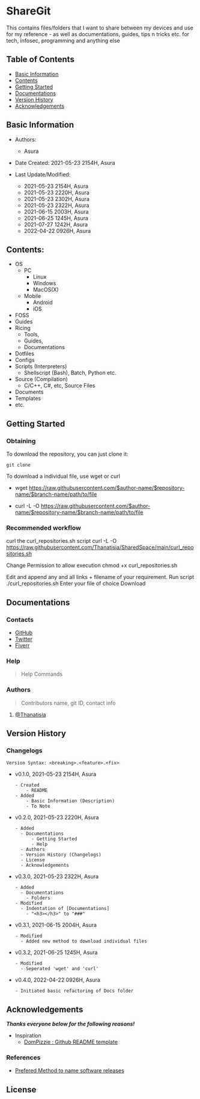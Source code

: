 # ShareGit

This contains files/folders that I want to share between my devices and use for my reference - as well as documentations, guides, tips n tricks etc. for tech, infosec, programming and anything else

## Table of Contents
- [Basic Information](#basic-information)
- [Contents](#contents)
- [Getting Started](#getting-started)
- [Documentations](#documentations)
- [Version History](#version-history)
- [Acknowledgements](#acknowledgements)

## Basic Information

- Authors: 
    - Asura

- Date Created: 2021-05-23 2154H, Asura

- Last Update/Modified:
    - 2021-05-23 2154H, Asura
    - 2021-05-23 2220H, Asura
    - 2021-05-23 2302H, Asura
    - 2021-05-23 2322H, Asura
    - 2021-06-15 2003H, Asura
    - 2021-06-25 1245H, Asura
    - 2021-07-27 1242H, Asura
    - 2022-04-22 0926H, Asura

## Contents:

- OS
    - PC
    	* Linux
    	* Windows
    	* MacOS(X)
    - Mobile
    	* Android
    	* iOS
- FOSS
- Guides
- Ricing 
  - Tools, 
  - Guides, 
  - Documentations
- Dotfiles
- Configs
- Scripts (Interpreters) 
  - Shellscript (Bash), Batch, Python etc.
- Source (Compilation)
  -  C/C++, C#, etc, Source Files
- Documents
- Templates
- etc.

## Getting Started

### Obtaining

To download the repository, you can just clone it:

    git clone 

To download a individual file, use wget or curl
   
   - wget https://raw.githubusercontent.com/$author-name/$repository-name/$branch-name/path/to/file
  
   - curl -L -O https://raw.githubusercontent.com/$author-name/$repository-name/$branch-name/path/to/file

### Recommended workflow
   
curl the curl_repositories.sh script
    curl -L -O https://raw.githubusercontent.com/Thanatisia/SharedSpace/main/curl_repositories.sh

Change Permission to allow execution
    chmod +x curl_repositories.sh

Edit and append any and all links + filename of your requirement.
    Run script
        ./curl_repositories.sh
        Enter your file of choice
        Download

## Documentations

### Contacts

- [GitHub](https://github.com/Thanatisia)
- [Twitter](https://twitter.com/phantasu)
- [Fiverr](https://fiverr.com/fortissimasura)

### Help

> Help Commands

### Authors

> Contributors name, git ID, contact info

1. [@Thanatisia](https://github.com/Thanatisia)


## Version History

### Changelogs

```
Version Syntax: <breaking>.<feature>.<fix>
```

- v0.1.0, 2021-05-23 2154H, Asura
    ```
    - Created 
        - README
    - Added 
        - Basic Information (Description)
        - To Note
    ```

- v0.2.0, 2021-05-23 2220H, Asura
    ```
    - Added 
      - Documentations
          - Getting Started
          - Help
      - Authors
      - Version History (Changelogs)
      - License
      - Acknowledgements
    ```

- v0.3.0, 2021-05-23 2322H, Asura
    ```
    - Added
      - Documentations
        - Folders
    - Modified
      - Indentation of [Documentations]
        - "<h3></h3>" to "###" 
    ```

- v0.3.1, 2021-06-15 2004H, Asura
    ```
    - Modified
      - Added new method to download individual files
    ```

- v0.3.2, 2021-06-25 1245H, Asura
    ```
    - Modified
      - Seperated 'wget' and 'curl'
    ```

- v0.4.0, 2022-04-22 0926H, Asura
    ```
    - Initiated basic refactoring of Docs folder
    ```

## Acknowledgements

***Thanks everyone below for the following reasons!***

- Inspiration
  - [DomPizzie : Github README template](https://gist.github.com/DomPizzie/7a5ff55ffa9081f2de27c315f5018afc)

### References

- [Prefered Method to name software releases](https://stackoverflow.com/questions/410126/whats-your-prefered-method-to-name-your-software-releases)

## License







